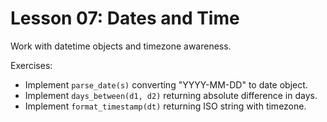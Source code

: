 # Lesson 07: Dates and Time

Work with datetime objects and timezone awareness.

Exercises:
- Implement `parse_date(s)` converting "YYYY-MM-DD" to date object.
- Implement `days_between(d1, d2)` returning absolute difference in days.
- Implement `format_timestamp(dt)` returning ISO string with timezone.


